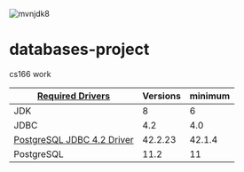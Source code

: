 ![mvnjdk8](https://img.shields.io/badge/Java_8-42.2.16-blue.svg)
# databases-project
cs166 work

| [Required Drivers](/requirements.txt) | Versions | minimum |
| --- | --- | --- |
| JDK | 8 | 6 |
| JDBC | 4.2 | 4.0 |
| [PostgreSQL JDBC 4.2 Driver](https://jdbc.postgresql.org/download.html) | 42.2.23 | 42.1.4 |
| PostgreSQL | 11.2 | 11 |
